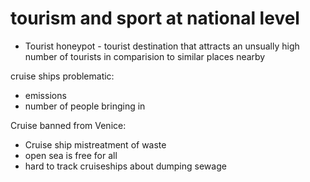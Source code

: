 # tourism and sport at national level

- Tourist honeypot - tourist destination that attracts an unsually high number of tourists in comparision to similar places nearby


cruise ships problematic: 
- emissions
- number of people bringing in

Cruise banned from Venice: 
- Cruise ship mistreatment of waste
- open sea is free for all
- hard to track cruiseships about dumping sewage





